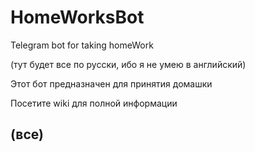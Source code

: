 # HomeWorksBot
Telegram bot for taking homeWork

(тут будет все по русски, ибо я не умею в английский)

Этот бот предназначен для принятия домашки

Посетите wiki для полной информации

## **(все)**
